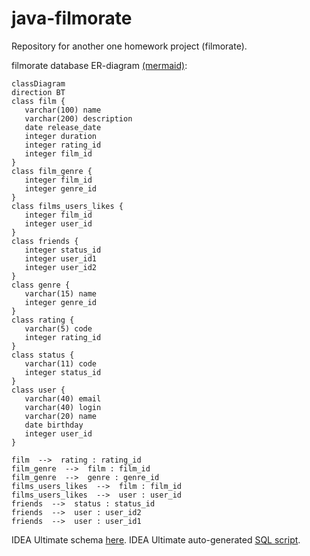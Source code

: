 # java-filmorate
Repository for another one homework project (filmorate).

filmorate database ER-diagram [(mermaid)](https://github.com/kmmins/java-filmorate/blob/add-friends-likes/assets/ER_filmorate.md):
```mermaid
classDiagram
direction BT
class film {
   varchar(100) name
   varchar(200) description
   date release_date
   integer duration
   integer rating_id
   integer film_id
}
class film_genre {
   integer film_id
   integer genre_id
}
class films_users_likes {
   integer film_id
   integer user_id
}
class friends {
   integer status_id
   integer user_id1
   integer user_id2
}
class genre {
   varchar(15) name
   integer genre_id
}
class rating {
   varchar(5) code
   integer rating_id
}
class status {
   varchar(11) code
   integer status_id
}
class user {
   varchar(40) email
   varchar(40) login
   varchar(20) name
   date birthday
   integer user_id
}

film  -->  rating : rating_id
film_genre  -->  film : film_id
film_genre  -->  genre : genre_id
films_users_likes  -->  film : film_id
films_users_likes  -->  user : user_id
friends  -->  status : status_id
friends  -->  user : user_id2
friends  -->  user : user_id1
```
IDEA Ultimate schema [here](https://github.com/kmmins/java-filmorate/blob/add-friends-likes/assets/ER_filmorate.png).
IDEA Ultimate auto-generated [SQL script](https://github.com/kmmins/java-filmorate/blob/add-friends-likes/assets/script.sql).